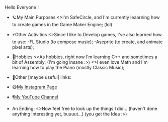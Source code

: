 Hello Everyone !

- 🪐My Main Purposes
  <>I'm SafeCircle, and I'm currently leaarning 
    how to create games in the Game Maker Engine; (lol)

- ⚡Other Activities
  <>Since I like to Develop games, I've also learned how to
    use:
   -FL Studio (to compose music);
   -Aseprite (to create, and animate pixel arts);
  
- 🔭Hobbies
  <>As hobbies, right now I'm learning C++ and sometimes
    a bit of Assembly; (I'm going insane :>)
  <>I even love Math and I'm learning how to play the Piano
    (mostly Classic Music);
  
- 🎩Other [maybe useful] links:
- 😄[My Instagram Page](https://www.instagram.com/frisk_and_freddy_fazbear._/)
- 🕴️[My YouTube Channel](https://www.youtube.com/@jazzyBeing)

- An Ending:
  <>Now feel free to look up the things I did...
    (haven't done anything interesting yet, buuuut...)
    (you get the Idea :>)

